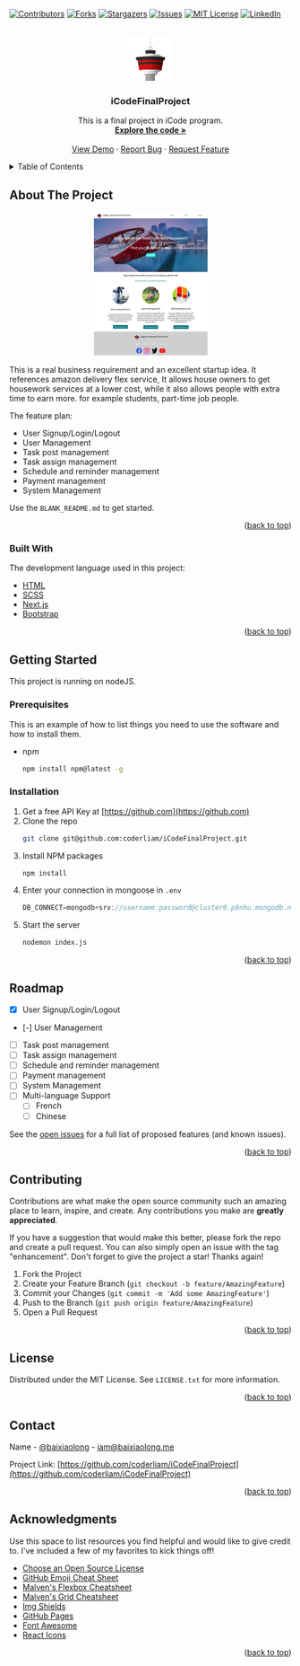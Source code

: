 <div id="top"></div>

<!-- PROJECT SHIELDS -->
<!--
*** I'm using markdown "reference style" links for readability.
*** Reference links are enclosed in brackets [ ] instead of parentheses ( ).
*** See the bottom of this document for the declaration of the reference variables
*** for contributors-url, forks-url, etc. This is an optional, concise syntax you may use.
*** https://www.markdownguide.org/basic-syntax/#reference-style-links
-->

[![Contributors][contributors-shield]][contributors-url]
[![Forks][forks-shield]][forks-url]
[![Stargazers][stars-shield]][stars-url]
[![Issues][issues-shield]][issues-url]
[![MIT License][license-shield]][license-url]
[![LinkedIn][linkedin-shield]][linkedin-url]

<!-- PROJECT LOGO -->
<br />
<div align="center">
  <a href="https://github.com/coderliam/iCodeFinalProject">
    <img src="public/Icons/CHFS.png" alt="Logo" width="80" height="80">
  </a>

  <h3 align="center">iCodeFinalProject</h3>
  <p align="center">
    This is a final project in iCode program.
    <br />
    <a href="https://github.com/coderliam/iCodeFinalProject/issues"><strong>Explore the code »</strong></a>
    <br />
    <br />
    <a href="https://github.com/coderliam/iCodeFinalProject">View Demo</a>
    ·
    <a href="https://github.com/coderliam/iCodeFinalProject/issues">Report Bug</a>
    ·
    <a href="https://github.com/coderliam/iCodeFinalProject/issues">Request Feature</a>
  </p>
</div>

<!-- TABLE OF CONTENTS -->
<details>
  <summary>Table of Contents</summary>
  <ol>
    <li>
      <a href="#about-the-project">About The Project</a>
      <ul>
        <li><a href="#built-with">Built With</a></li>
      </ul>
    </li>
    <li>
      <a href="#getting-started">Getting Started</a>
      <ul>
        <li><a href="#prerequisites">Prerequisites</a></li>
        <li><a href="#installation">Installation</a></li>
      </ul>
    </li>
    <li><a href="#usage">Usage</a></li>
    <li><a href="#roadmap">Roadmap</a></li>
    <li><a href="#contributing">Contributing</a></li>
    <li><a href="#license">License</a></li>
    <li><a href="#contact">Contact</a></li>
    <li><a href="#acknowledgments">Acknowledgments</a></li>
  </ol>
</details>

<!-- ABOUT THE PROJECT -->

## About The Project

<p style="text-align: center;">
<img src="public/Pictures/ScreenShot.png" alt="CHFS" style="zoom:25%;" />
</p>

This is a real business requirement and an excellent startup idea. It references amazon delivery flex service, It allows house owners to get housework services at a lower cost, while it also allows people with extra time to earn more. for example students, part-time job people.

The feature plan:

- User Signup/Login/Logout
- User Management
- Task post management
- Task assign management
- Schedule and reminder management
- Payment management
- System Management

Use the `BLANK_README.md` to get started.

<p align="right">(<a href="#top">back to top</a>)</p>

### Built With

The development language used in this project:

- [HTML](https://developer.mozilla.org/en-US/docs/Learn/HTML)
- [SCSS](https://sass-lang.com/documentation)
- [Next.js](https://nextjs.org/)
- [Bootstrap](https://getbootstrap.com)

<p align="right">(<a href="#top">back to top</a>)</p>

<!-- GETTING STARTED -->

## Getting Started

This project is running on nodeJS.

### Prerequisites

This is an example of how to list things you need to use the software and how to install them.

- npm
  ```sh
  npm install npm@latest -g
  ```

### Installation

1. Get a free API Key at [https://github.com](https://github.com)
2. Clone the repo
   ```sh
   git clone git@github.com:coderliam/iCodeFinalProject.git
   ```
3. Install NPM packages
   ```sh
   npm install
   ```
4. Enter your connection in mongoose in `.env`
   ```js
   DB_CONNECT=mongodb+srv://username:password@cluster0.p9nhu.mongodb.net/myFirstDatabase?retryWrites=true&w=majority
   ```
5. Start the server
   ```sh
   nodemon index.js
   ```

<p align="right">(<a href="#top">back to top</a>)</p>

<!-- USAGE EXAMPLES -->

## Roadmap

- [x] User Signup/Login/Logout
- [-] User Management
- [ ] Task post management
- [ ] Task assign management
- [ ] Schedule and reminder management
- [ ] Payment management
- [ ] System Management
- [ ] Multi-language Support
  - [ ] French
  - [ ] Chinese

See the [open issues](https://github.com/coderliam/iCodeFinalProject/issues) for a full list of proposed features (and known issues).

<p align="right">(<a href="#top">back to top</a>)</p>

<!-- CONTRIBUTING -->

## Contributing

Contributions are what make the open source community such an amazing place to learn, inspire, and create. Any contributions you make are **greatly appreciated**.

If you have a suggestion that would make this better, please fork the repo and create a pull request. You can also simply open an issue with the tag "enhancement".
Don't forget to give the project a star! Thanks again!

1. Fork the Project
2. Create your Feature Branch (`git checkout -b feature/AmazingFeature`)
3. Commit your Changes (`git commit -m 'Add some AmazingFeature'`)
4. Push to the Branch (`git push origin feature/AmazingFeature`)
5. Open a Pull Request

<p align="right">(<a href="#top">back to top</a>)</p>

<!-- LICENSE -->

## License

Distributed under the MIT License. See `LICENSE.txt` for more information.

<p align="right">(<a href="#top">back to top</a>)</p>

<!-- CONTACT -->

## Contact

Name - [@baixiaolong](https://twitter.com/baixiaolong) - iam@baixiaolong.me

Project Link: [https://github.com/coderliam/iCodeFinalProject](https://github.com/coderliam/iCodeFinalProject)

<p align="right">(<a href="#top">back to top</a>)</p>

<!-- ACKNOWLEDGMENTS -->

## Acknowledgments

Use this space to list resources you find helpful and would like to give credit to. I've included a few of my favorites to kick things off!

- [Choose an Open Source License](https://choosealicense.com)
- [GitHub Emoji Cheat Sheet](https://www.webpagefx.com/tools/emoji-cheat-sheet)
- [Malven's Flexbox Cheatsheet](https://flexbox.malven.co/)
- [Malven's Grid Cheatsheet](https://grid.malven.co/)
- [Img Shields](https://shields.io)
- [GitHub Pages](https://pages.github.com)
- [Font Awesome](https://fontawesome.com)
- [React Icons](https://react-icons.github.io/react-icons/search)

<p align="right">(<a href="#top">back to top</a>)</p>

<!-- MARKDOWN LINKS & IMAGES -->
<!-- https://www.markdownguide.org/basic-syntax/#reference-style-links -->

[contributors-shield]: https://img.shields.io/github/contributors/othneildrew/Best-README-Template.svg?style=for-the-badge
[contributors-url]: https://github.com/coderliam/iCodeFinalProject/graphs/contributors
[forks-shield]: https://img.shields.io/github/forks/othneildrew/Best-README-Template.svg?style=for-the-badge
[forks-url]: https://github.com/coderliam/iCodeFinalProject/network/members
[stars-shield]: https://img.shields.io/github/stars/othneildrew/Best-README-Template.svg?style=for-the-badge
[stars-url]: https://https://github.com/coderliam/iCodeFinalProject/stargazers
[issues-shield]: https://img.shields.io/github/issues/othneildrew/Best-README-Template.svg?style=for-the-badge
[issues-url]: https://github.com/coderliam/iCodeFinalProject/issues
[license-shield]: https://img.shields.io/github/license/othneildrew/Best-README-Template.svg?style=for-the-badge
[license-url]: https://github.com/coderliam/iCodeFinalProject/blob/master/LICENSE.txt
[linkedin-shield]: https://img.shields.io/badge/-LinkedIn-black.svg?style=for-the-badge&logo=linkedin&colorB=555
[linkedin-url]: https://www.linkedin.com/in/xiaolong-bai-0b120037/
[product-screenshot]: images/screenshot.png

